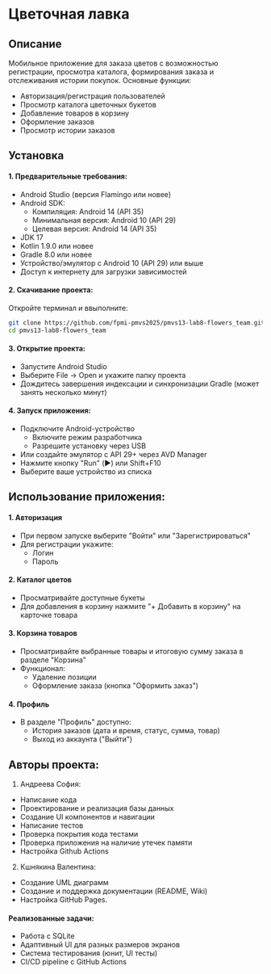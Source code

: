 # Цветочная лавка
## Описание
Мобильное приложение для заказа цветов с возможностью регистрации, просмотра каталога, формирования заказа и отслеживания истории покупок. Основные функции:
- Авторизация/регистрация пользователей
- Просмотр каталога цветочных букетов
- Добавление товаров в корзину
- Оформление заказов
- Просмотр истории заказов

## Установка

#### 1. Предварительные требования:
- Android Studio (версия Flamingo или новее)
- Android SDK:
  - Компиляция: Android 14 (API 35)
  - Минимальная версия: Android 10 (API 29)
  - Целевая версия: Android 14 (API 35)
- JDK 17
- Kotlin 1.9.0 или новее
- Gradle 8.0 или новее
- Устройство/эмулятор с Android 10 (API 29) или выше
- Доступ к интернету для загрузки зависимостей

#### 2. Скачивание проекта:
Откройте терминал и ввыполните:
```bash
git clone https://github.com/fpmi-pmvs2025/pmvs13-lab8-flowers_team.git
cd pmvs13-lab8-flowers_team 
```
#### 3. Открытие проекта:
- Запустите Android Studio
- Выберите File → Open и укажите папку проекта
- Дождитесь завершения индексации и синхронизации Gradle (может занять несколько минут)
  
#### 4. Запуск приложения:
- Подключите Android-устройство
  - Включите режим разработчика
  - Разрешите установку через USB
- Или создайте эмулятор с API 29+ через AVD Manager
- Нажмите кнопку "Run" (▶️) или Shift+F10
- Выберите ваше устройство из списка

## Использование приложения:

#### 1. Авторизация
- При первом запуске выберите "Войти" или "Зарегистрироваться"
- Для регистрации укажите:
  - Логин 
  - Пароль

#### 2. Каталог цветов 
- Просматривайте доступные букеты
- Для добавления в корзину нажмите "+ Добавить в корзину" на карточке товара

#### 3. Корзина товаров
- Просматривайте выбранные товары и итоговую сумму заказа в разделе "Корзина"
- Функционал:
  - Удаление позиции
  - Оформление заказа (кнопка "Оформить заказ")

#### 4. Профиль
- В разделе "Профиль" доступно:
  - История заказов (дата и время, статус, сумма, товар)
  - Выход из аккаунта ("Выйти")

## Авторы проекта:
1. Андреева София:
- Написание кода
- Проектирование и реализация базы данных
- Создание UI компонентов и навигации
- Написание тестов
- Проверка покрытия кода тестами
- Проверка приложения на наличие утечек памяти
- Настройка Github Actions
2. Кшнякина Валентина:
- Создание UML диаграмм
- Создание и поддержка документации (README, Wiki)
- Настройка GitHub Pages.

#### Реализованные задачи:

- Работа с SQLite
- Адаптивный UI для разных размеров экранов
- Система тестирования (юнит, UI тесты)
- CI/CD pipeline с GitHub Actions
